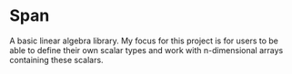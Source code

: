 # Span

A basic linear algebra library.
My focus for this project is for users to be able to define their own scalar types and work with n-dimensional arrays containing these scalars.
